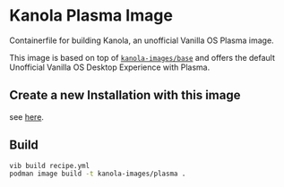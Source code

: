 # Kanola Plasma Image

Containerfile for building Kanola, an unofficial Vanilla OS Plasma image.

This image is based on top of [`kanola-images/base`](https://github.com/Kanola-Images/Base-Image/pkgs/container/base) and offers the default
Unofficial Vanilla OS Desktop Experience with Plasma.

## Create a new Installation with this image

see [here](https://kanola.mmacneill.net/assets/kanola/install.html).

## Build

```bash
vib build recipe.yml
podman image build -t kanola-images/plasma .
```
